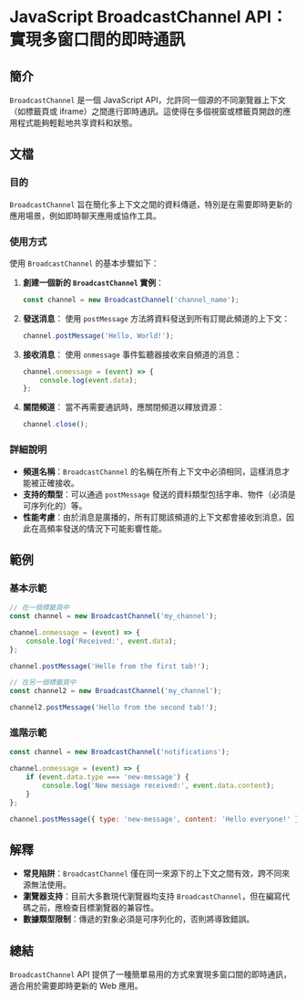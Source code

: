 <!--
Meta Description: # JavaScript BroadcastChannel API：實現多窗口間的即時通訊 ## 簡介 `BroadcastChannel` 是一個 JavaScript API，允許同一個源的不同瀏覽器上下文（如標籤頁或 iframe）之間進行即時通訊。這使得在多個視窗或標籤頁開啟的應用程式能夠輕...
Meta Keywords: broadcastchannel, channel, javascript, new, event
-->

# JavaScript BroadcastChannel API：實現多窗口間的即時通訊

## 簡介
`BroadcastChannel` 是一個 JavaScript API，允許同一個源的不同瀏覽器上下文（如標籤頁或 iframe）之間進行即時通訊。這使得在多個視窗或標籤頁開啟的應用程式能夠輕鬆地共享資料和狀態。

## 文檔
### 目的
`BroadcastChannel` 旨在簡化多上下文之間的資料傳遞，特別是在需要即時更新的應用場景，例如即時聊天應用或協作工具。

### 使用方式
使用 `BroadcastChannel` 的基本步驟如下：

1. **創建一個新的 `BroadcastChannel` 實例**：
   ```javascript
   const channel = new BroadcastChannel('channel_name');
   ```

2. **發送消息**：
   使用 `postMessage` 方法將資料發送到所有訂閱此頻道的上下文：
   ```javascript
   channel.postMessage('Hello, World!');
   ```

3. **接收消息**：
   使用 `onmessage` 事件監聽器接收來自頻道的消息：
   ```javascript
   channel.onmessage = (event) => {
       console.log(event.data);
   };
   ```

4. **關閉頻道**：
   當不再需要通訊時，應關閉頻道以釋放資源：
   ```javascript
   channel.close();
   ```

### 詳細說明
- **頻道名稱**：`BroadcastChannel` 的名稱在所有上下文中必須相同，這樣消息才能被正確接收。
- **支持的類型**：可以通過 `postMessage` 發送的資料類型包括字串、物件（必須是可序列化的）等。
- **性能考慮**：由於消息是廣播的，所有訂閱該頻道的上下文都會接收到消息，因此在高頻率發送的情況下可能影響性能。

## 範例
### 基本示範
```javascript
// 在一個標籤頁中
const channel = new BroadcastChannel('my_channel');

channel.onmessage = (event) => {
    console.log('Received:', event.data);
};

channel.postMessage('Hello from the first tab!');

// 在另一個標籤頁中
const channel2 = new BroadcastChannel('my_channel');

channel2.postMessage('Hello from the second tab!');
```

### 進階示範
```javascript
const channel = new BroadcastChannel('notifications');

channel.onmessage = (event) => {
    if (event.data.type === 'new-message') {
        console.log('New message received:', event.data.content);
    }
};

channel.postMessage({ type: 'new-message', content: 'Hello everyone!' });
```

## 解釋
- **常見陷阱**：`BroadcastChannel` 僅在同一來源下的上下文之間有效，跨不同來源無法使用。
- **瀏覽器支持**：目前大多數現代瀏覽器均支持 `BroadcastChannel`，但在編寫代碼之前，應檢查目標瀏覽器的兼容性。
- **數據類型限制**：傳遞的對象必須是可序列化的，否則將導致錯誤。

## 總結
`BroadcastChannel` API 提供了一種簡單易用的方式來實現多窗口間的即時通訊，適合用於需要即時更新的 Web 應用。